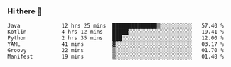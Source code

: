 ### Hi there 👋

<!--
**AXEwiges/AXEwiges** is a ✨ _special_ ✨ repository because its `README.md` (this file) appears on your GitHub profile.

Here are some ideas to get you started:

- 🔭 I’m currently working on ...
- 🌱 I’m currently learning ...
- 👯 I’m looking to collaborate on ...
- 🤔 I’m looking for help with ...
- 💬 Ask me about ...
- 📫 How to reach me: ...
- 😄 Pronouns: ...
- ⚡ Fun fact: ...
-->
<!--START_SECTION:waka-->

```text
Java             12 hrs 25 mins  ██████████████▒░░░░░░░░░░   57.40 %
Kotlin           4 hrs 12 mins   █████░░░░░░░░░░░░░░░░░░░░   19.41 %
Python           2 hrs 35 mins   ███░░░░░░░░░░░░░░░░░░░░░░   12.00 %
YAML             41 mins         ▓░░░░░░░░░░░░░░░░░░░░░░░░   03.17 %
Groovy           22 mins         ▒░░░░░░░░░░░░░░░░░░░░░░░░   01.70 %
Manifest         19 mins         ▒░░░░░░░░░░░░░░░░░░░░░░░░   01.48 %
```

<!--END_SECTION:waka-->
